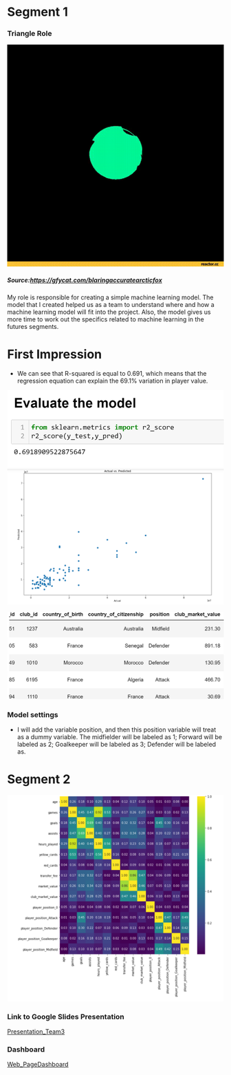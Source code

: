 
# Segment 1

### Triangle Role

![Img](https://github.com/Edgarhv/Predicting-Football-soccer-using-a-Machine-Learning-Model/blob/7a4fd1b4b64849be725836da1b73f3cbc0f3b30a/BlaringAccurateArcticfox-mobile.gif)
##### Source:https://gfycat.com/blaringaccuratearcticfox

My role is responsible for creating a simple machine learning model. The model that I created helped us as a team to understand where and how a machine learning model will fit into the project. Also, the model gives us more time to work out the specifics related to machine learning in the futures segments.

# First Impression
- We can see that R-squared is equal to 0.691, which means that the regression equation can explain the 69.1% variation in player value.

![Img](https://github.com/Edgarhv/Predicting-Football-soccer-using-a-Machine-Learning-Model/blob/718e428415bb97be370d9682df8f0e11957c2468/Images/img_segment1.png)
![Img](https://github.com/Edgarhv/Predicting-Football-soccer-using-a-Machine-Learning-Model/blob/718e428415bb97be370d9682df8f0e11957c2468/Images/img_segment1.2.png)

![Img](https://github.com/Edgarhv/Predicting-Football-soccer-using-a-Machine-Learning-Model/blob/ab986e3d2b3c643975ecc26a4bba3ed6c069801c/Images/Dumies.png)

### Model settings  

- I will add the variable position, and then this position variable will treat as a dummy variable. The midfielder will be labeled as 1; Forward will be labeled as 2; Goalkeeper will be labeled as 3; Defender will be labeled as.


# Segment 2
![Img](https://github.com/Edgarhv/Predicting-Football-soccer-using-a-Machine-Learning-Model/blob/58a35b17f9209e3cde206a83d8f0ea959071aa8a/Images/correlation_heatmap.png)

### Link to Google Slides Presentation
[Presentation_Team3](https://docs.google.com/presentation/d/1ABp-GkqQUZYdRsoX6pAX-By1u8ZcKY6oNnCJunGCxJk/edit?usp=sharing)
### Dashboard
[Web_PageDashboard](https://sites.google.com/view/team3bootcamp/dashboard)
